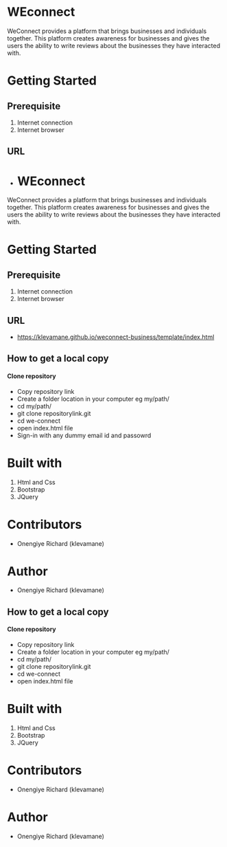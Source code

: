 # WEconnect
WeConnect provides a platform that brings businesses and individuals together. This platform creates awareness for businesses and gives the users the ability to write reviews about the businesses they have interacted with.

# Getting Started

## Prerequisite
1. Internet connection
2. Internet browser

## URL
* # WEconnect
WeConnect provides a platform that brings businesses and individuals together. This platform creates awareness for businesses and gives the users the ability to write reviews about the businesses they have interacted with.

# Getting Started

## Prerequisite
1. Internet connection
2. Internet browser

## URL
* https://klevamane.github.io/weconnect-business/template/index.html

## How to get a local copy
#### Clone repository
* Copy repository link
* Create a folder location in your computer eg my/path/
* cd my/path/
* git clone repositorylink.git
* cd we-connect
* open index.html file
* Sign-in with any dummy email id and passowrd


# Built with
1. Html and Css
2. Bootstrap
3. JQuery

# Contributors
* Onengiye Richard (klevamane)
# Author
* Onengiye Richard (klevamane)


## How to get a local copy
#### Clone repository
* Copy repository link
* Create a folder location in your computer eg my/path/
* cd my/path/
* git clone repositorylink.git
* cd we-connect
* open index.html file


# Built with
1. Html and Css
2. Bootstrap
3. JQuery

# Contributors
* Onengiye Richard (klevamane)
# Author
* Onengiye Richard (klevamane)
